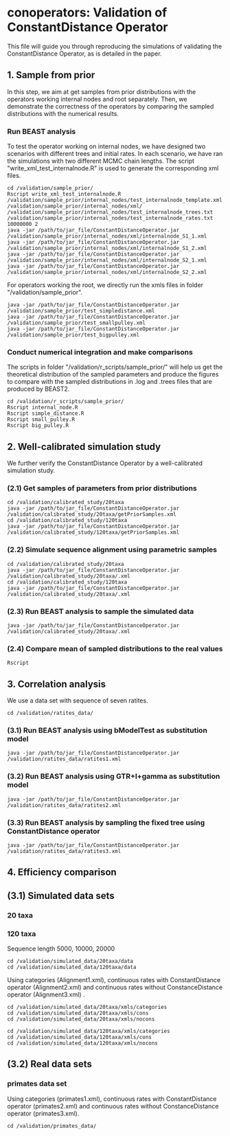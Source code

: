 # conoperators: Validation of ConstantDistance Operator

This file will guide you through reproducing the simulations of validating the ConstantDistance Operator, as is detailed in the paper.

## 1. Sample from prior
In this step, we aim at get samples from prior distributions with the operators working internal nodes and root separately. Then, we demonstrate the correctness of the operators by comparing the sampled distributions with the numerical results.
### Run BEAST analysis
To test the operator working on internal nodes, we have designed two scenarios with different trees and initial rates. In each scenario, we have ran the simulations with two different MCMC chain lengths. The script "write_xml_test_internalnode.R" is used to generate the corresponding xml files.
```
cd /validation/sample_prior/
Rscript write_xml_test_internalnode.R /validation/sample_prior/internal_nodes/test_internalnode_template.xml /validation/sample_prior/internal_nodes/xml/ /validation/sample_prior/internal_nodes/test_internalnode_trees.txt /validation/sample_prior/internal_nodes/test_internalnode_rates.txt 10000000 2
java -jar /path/to/jar_file/ConstantDistanceOperator.jar /validation/sample_prior/internal_nodes/xml/internalnode_S1_1.xml
java -jar /path/to/jar_file/ConstantDistanceOperator.jar /validation/sample_prior/internal_nodes/xml/internalnode_S1_2.xml
java -jar /path/to/jar_file/ConstantDistanceOperator.jar /validation/sample_prior/internal_nodes/xml/internalnode_S2_1.xml
java -jar /path/to/jar_file/ConstantDistanceOperator.jar /validation/sample_prior/internal_nodes/xml/internalnode_S2_2.xml
```

For operators working the root, we directly run the xmls files in folder "/validation/sample_prior".
```
java -jar /path/to/jar_file/ConstantDistanceOperator.jar /validation/sample_prior/test_simpledistance.xml
java -jar /path/to/jar_file/ConstantDistanceOperator.jar /validation/sample_prior/test_smallpulley.xml
java -jar /path/to/jar_file/ConstantDistanceOperator.jar /validation/sample_prior/test_bigpulley.xml
```

### Conduct numerical integration and make comparisons
The scripts in folder "/validation/r_scripts/sample_prior/" will help us get the theoretical distribution of the sampled parameters and produce the figures to compare with the sampled distributions in .log and .trees files that are produced by BEAST2.
```
cd /validation/r_scripts/sample_prior/
Rscript internal_node.R
Rscript simple_distance.R
Rscript small_pulley.R
Rscript big_pulley.R
```


## 2. Well-calibrated simulation study
We further verify the ConstantDistance Operator by a well-calibrated simulation study.
### (2.1) Get samples of parameters from prior distributions
```
cd /validation/calibrated_study/20taxa
java -jar /path/to/jar_file/ConstantDistanceOperator.jar /validation/calibrated_study/20taxa/getPriorSamples.xml
cd /validation/calibrated_study/120taxa
java -jar /path/to/jar_file/ConstantDistanceOperator.jar /validation/calibrated_study/120taxa/getPriorSamples.xml
```
### (2.2) Simulate sequence alignment using parametric samples
```
cd /validation/calibrated_study/20taxa
java -jar /path/to/jar_file/ConstantDistanceOperator.jar /validation/calibrated_study/20taxa/.xml
cd /validation/calibrated_study/120taxa
java -jar /path/to/jar_file/ConstantDistanceOperator.jar /validation/calibrated_study/20taxa/.xml
```
### (2.3) Run BEAST analysis to sample the simulated data
```
java -jar /path/to/jar_file/ConstantDistanceOperator.jar /validation/calibrated_study/20taxa/.xml

```
### (2.4) Compare mean of sampled distributions to the real values
```
Rscript
```

## 3. Correlation analysis
We use a data set with sequence of seven ratites.
```
cd /validation/ratites_data/
```
### (3.1) Run BEAST analysis using bModelTest as substitution model
```
java -jar /path/to/jar_file/ConstantDistanceOperator.jar /validation/ratites_data/ratites1.xml
```
### (3.2) Run BEAST analysis using GTR+I+gamma as substitution model
```
java -jar /path/to/jar_file/ConstantDistanceOperator.jar /validation/ratites_data/ratites2.xml
```
### (3.3) Run BEAST analysis by sampling the fixed tree using ConstantDistance operator
```
java -jar /path/to/jar_file/ConstantDistanceOperator.jar /validation/ratites_data/ratites3.xml
```



## 4. Efficiency comparison
## (3.1) Simulated data sets
### 20 taxa
### 120 taxa
Sequence length 5000, 10000, 20000
```
cd /validation/simulated_data/20taxa/data
cd /validation/simulated_data/120taxa/data
```

Using categories (Alignment1.xml), continuous rates with ConstantDistance operator (Alignment2.xml) and continuous rates without ConstanceDistance operator (Alignment3.xml) .
```
cd /validation/simulated_data/20taxa/xmls/categories
cd /validation/simulated_data/20taxa/xmls/cons
cd /validation/simulated_data/20taxa/xmls/nocons
```
```
cd /validation/simulated_data/120taxa/xmls/categories
cd /validation/simulated_data/120taxa/xmls/cons
cd /validation/simulated_data/120taxa/xmls/nocons
```
## (3.2) Real data sets
### primates data set
Using categories (primates1.xml), continuous rates with ConstantDistance operator (primates2.xml) and continuous rates without ConstanceDistance operator (primates3.xml).
```
cd /validation/primates_data/
```
